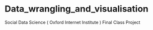 # Data_wrangling_and_visualisation
Social Data Science ( Oxford Internet Institute ) Final Class Project
